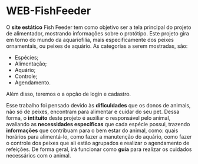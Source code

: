 # WEB-FishFeeder

O **site estático** Fish Feeder tem como objetivo ser a tela principal do projeto de alimentador, mostrando informações sobre o protótipo. Este projeto gira em torno do mundo da aquariofilia, mais especificamente dos peixes ornamentais, ou peixes de aquário. As categorias a serem mostradas, são: 

- Espécies; 
- Alimentação; 
- Aquário;  
- Controle; 
- Agendamento.

Além disso, teremos o a opção de login e cadastro. 

Esse trabalho foi pensado devido às **dificuldades** que os donos de animais, não só de peixes, encontram para alimentar e cuidar do seu pet. Dessa forma, o **intituito** deste projeto é auxiliar o responsável pelo animal, avaliando as **necessidades específicas** que cada espécie possui, trazendo **informações** que contribuam para o bem estar do animal, como: quais horários para alimentá-lo, como fazer a manutenção do aquário, como fazer o controle dos peixes que ali estão agrupados e realizar o agendamento de refeições. De forma geral, irá funcionar como **guia** para realizar os cuidados necessários com o animal.    
